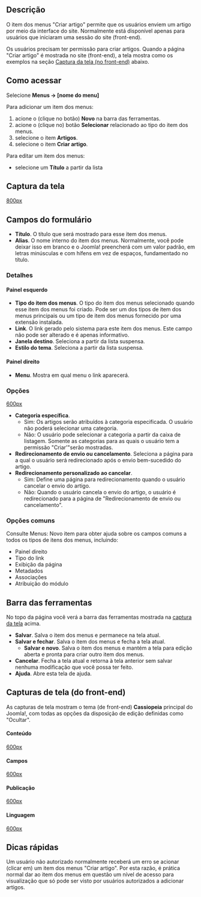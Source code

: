 <!-- Filename: Help4.x:Menu_Item:_Create_Article / Display title: Ajuda4.x:Item dos menus: Criar artigo -->

## Descrição

O item dos menus "Criar artigo" permite que os usuários enviem um artigo
por meio da interface do site. Normalmente está disponível apenas para
usuários que iniciaram uma sessão do site (front-end).

Os usuários precisam ter permissão para criar artigos. Quando a página
"Criar artigo" é mostrada no site (front-end), a tela mostra como os
exemplos na seção [Captura da tela (no front-end)](#frontend) abaixo.

## Como acessar
Selecione **Menus → \[nome do menu\]**

Para adicionar um item dos menus:

1.  acione o (clique no botão) **Novo** na barra das ferramentas.
2.  acione o (clique no) botão **Selecionar** relacionado ao tipo do
    item dos menus.
3.  selecione o item **Artigos**.
4.  selecione o item **Criar artigo**.

Para editar um item dos menus:

- selecione um **Título** a partir da lista

## Captura da tela

<a
href="https://docs.joomla.org/index.php?title=Special:Upload&amp;wpDestFile=Help-4x-Menus-Item-Articles-Create-Article-screen-pt-br.png"
class="new"
title="File:Help-4x-Menus-Item-Articles-Create-Article-screen-pt-br.png">800px</a>

## Campos do formulário

- **Título**. O título que será mostrado para esse item dos menus.
- **Alias**. O nome interno do item dos menus. Normalmente, você pode
  deixar isso em branco e o Joomla! preencherá com um valor padrão, em
  letras minúsculas e com hífens em vez de espaços, fundamentado no
  título.

### Detalhes

#### Painel esquerdo

- **Tipo do item dos menus**. O tipo do item dos menus selecionado
  quando esse item dos menus foi criado. Pode ser um dos tipos de item
  dos menus principais ou um tipo de item dos menus fornecido por uma
  extensão instalada.
- **Link**. O link gerado pelo sistema para este item dos menus. Este
  campo não pode ser alterado e é apenas informativo.
- **Janela destino**. Seleciona a partir da lista suspensa.
- **Estilo do tema**. Seleciona a partir da lista suspensa.

#### Painel direito

- **Menu**. Mostra em qual menu o link aparecerá.

### Opções

<a
href="https://docs.joomla.org/index.php?title=Special:Upload&amp;wpDestFile=Help-4x-Menus-Item-Articles-Create-Article-options-subscreen-pt-br.png"
class="new"
title="File:Help-4x-Menus-Item-Articles-Create-Article-options-subscreen-pt-br.png">600px</a>

- **Categoria específica**.
  - Sim: Os artigos serão atribuídos à categoria especificada. O usuário
    não poderá selecionar uma categoria.
  - Não: O usuário pode selecionar a categoria a partir da caixa de
    listagem. Somente as categorias para as quais o usuário tem a
    permissão "Criar'"serão mostradas.
- **Redirecionamento de envio ou cancelamento**. Seleciona a página para
  a qual o usuário será redirecionado após o envio bem-sucedido do
  artigo.
- **Redirecionamento personalizado ao cancelar**.
  - Sim: Define uma página para redirecionamento quando o usuário
    cancelar o envio do artigo.
  - Não: Quando o usuário cancela o envio do artigo, o usuário é
    redirecionado para a página de "Redirecionamento de envio ou
    cancelamento".

### Opções comuns

Consulte Menus: Novo
item
para obter ajuda sobre os campos comuns a todos os tipos de itens dos
menus, incluindo:

- Painel
  direito
- Tipo do
  link
- Exibição da
  página
- Metadados
- Associações
- Atribuição do
  módulo

## Barra das ferramentas

No topo da página você verá a barra das ferramentas mostrada na [captura
da tela](#screenshot) acima.

- **Salvar**. Salva o item dos menus e permanece na tela atual.
- **Salvar e fechar**. Salva o item dos menus e fecha a tela atual.
  - **Salvar e novo**. Salva o item dos menus e mantém a tela para
    edição aberta e pronta para criar outro item dos menus.
- **Cancelar**. Fecha a tela atual e retorna à tela anterior sem salvar
  nenhuma modificação que você possa ter feito.
- **Ajuda**. Abre esta tela de ajuda.

## Capturas de tela (do front-end)

As capturas de tela mostram o tema (de front-end) **Cassiopeia**
principal do Joomla!, com todas as opções da disposição de
edição
definidas como "Ocultar".

#### Conteúdo

<a
href="https://docs.joomla.org/index.php?title=Special:Upload&amp;wpDestFile=Help-4x-Menus-Item-Articles-Create-Article-frontend-content-pt-br.png"
class="new"
title="File:Help-4x-Menus-Item-Articles-Create-Article-frontend-content-pt-br.png">600px</a>

#### Campos

<a
href="https://docs.joomla.org/index.php?title=Special:Upload&amp;wpDestFile=Help-4x-Menus-Item-Articles-Create-Article-frontend-fields-pt-br.png"
class="new"
title="File:Help-4x-Menus-Item-Articles-Create-Article-frontend-fields-pt-br.png">600px</a>

#### Publicação

<a
href="https://docs.joomla.org/index.php?title=Special:Upload&amp;wpDestFile=Help-4x-Menus-Item-Articles-Create-Article-frontend-publishing-pt-br.png"
class="new"
title="File:Help-4x-Menus-Item-Articles-Create-Article-frontend-publishing-pt-br.png">600px</a>

#### Linguagem

<a
href="https://docs.joomla.org/index.php?title=Special:Upload&amp;wpDestFile=Help-4x-Menus-Item-Articles-Create-Article-frontend-language-pt-br.png"
class="new"
title="File:Help-4x-Menus-Item-Articles-Create-Article-frontend-language-pt-br.png">600px</a>

## Dicas rápidas

Um usuário não autorizado normalmente receberá um erro se acionar
(clicar em) um item dos menus "Criar artigo". Por esta razão, é prática
normal dar ao item dos menus em questão um nível de acesso para
visualização
que só pode ser visto por usuários autorizados a adicionar artigos.
